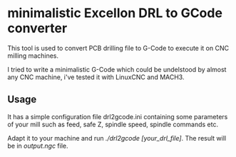 minimalistic Excellon DRL to GCode converter
============================================

This tool is used to convert PCB drilling file to G-Code to execute it on CNC milling
machines.

I tried to write a minimalistic G-Code which could be undelstood by almost any CNC machine,
i've tested it with LinuxCNC and MACH3.

Usage
---

It has a simple configuration file drl2gcode.ini containing some parameters of your mill such as feed, safe Z, 
spindle speed, spindle commands etc.

Adapt it to your machine and run <i>./drl2gcode [your_drl_file]</i>. The result will be in <i>output.ngc</i> file.

